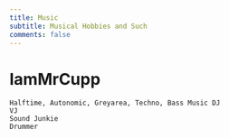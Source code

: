 ```yaml
---
title: Music
subtitle: Musical Hobbies and Such
comments: false
---
```


# IamMrCupp

    Halftime, Autonomic, Greyarea, Techno, Bass Music DJ
    VJ
    Sound Junkie
    Drummer


